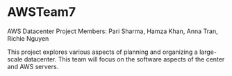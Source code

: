 # AWSTeam7

AWS Datacenter Project
Members: Pari Sharma, Hamza Khan, Anna Tran, Richie Nguyen

This project explores various aspects of planning and organizing a large-scale datacenter. This team will focus on the software aspects of the center and AWS servers.
